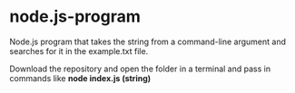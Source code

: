 # node.js-program
Node.js program that takes the string from a command-line argument and searches for it in the example.txt file.

Download the repository and open the folder in a terminal and pass in commands like **node index.js (string)**
